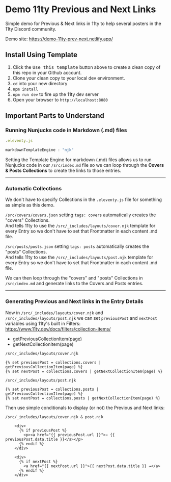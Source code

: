 # Demo 11ty Previous and Next Links

Simple demo for Previous &amp; Next links in 11ty to help several posters in the 11ty Discord community.

Demo site: https://demo-11ty-prev-next.netlify.app/

## Install Using Template

1. Click the <kbd>Use this template</kbd> button above to create a clean copy of this repo in your Github account.
2. Clone your clean copy to your local dev environment.
3. `cd` into your new directory
4. `npm install`
5. `npm run dev` to fire up the 11ty dev server
6. Open your browser to `http://localhost:8080`

## Important Parts to Understand

### Running Nunjucks code in Markdown (.md) files

```js
.eleventy.js

markdownTemplateEngine : "njk"
```

Setting the Template Engine for markdown (.md) files allows us to run Nunjucks code in our `/src/index.md` file so we can loop through the **Covers & Posts Collections** to create the links to those entries.

---

### Automatic Collections

We don't have to specify Collections in the `.eleventy.js` file for something as simple as this demo.

`/src/covers/covers.json` setting `tags: covers` automatically creates the "covers" Collections.  
And tells 11ty to use the `/src/_includes/layouts/cover.njk` template for every Entry so we don't have to set that Frontmatter in each content .md file.

`/src/posts/posts.json` setting `tags: posts` automatically creates the "posts" Collections.  
And tells 11ty to use the `/src/_includes/layouts/post.njk` template for every Entry so we don't have to set that Frontmatter in each content .md file.

We can then loop through the "covers" and "posts" Collections in `/src/index.md` and generate links to the Covers and Posts entries.

---

### Generating Previous and Next links in the Entry Details

Now in `/src/_includes/layouts/cover.njk` and `/src/_includes/layouts/post.njk` we can set `previousPost` and `nextPost` variables using 11ty's built in Filters: https://www.11ty.dev/docs/filters/collection-items/

- getPreviousCollectionItem(page)
- getNextCollectionItem(page)

```liquid
/src/_includes/layouts/cover.njk

{% set previousPost = collections.covers | getPreviousCollectionItem(page) %}
{% set nextPost = collections.covers | getNextCollectionItem(page) %}
```

```liquid
/src/_includes/layouts/post.njk

{% set previousPost = collections.posts | getPreviousCollectionItem(page) %}
{% set nextPost = collections.posts | getNextCollectionItem(page) %}
```

Then use simple conditionals to display (or not) the Previous and Next links:

```liquid
/src/_includes/layouts/cover.njk & post.njk

    <div>
      {% if previousPost %}
        <p><a href="{{ previousPost.url }}">← {{ previousPost.data.title }}</a></p>
      {% endif %}
    </div>

    <div>
      {% if nextPost %}
        <a href="{{ nextPost.url }}">{{ nextPost.data.title }} →</a>
      {% endif %}
    </div>
```
